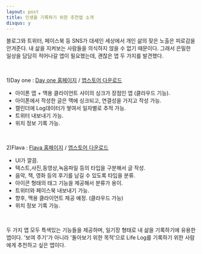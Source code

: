 ```yaml
---
layout: post
title: 인생을 기록하기 위한 추천앱 소개
disqus: y
---
```


블로그와 트위터, 페이스북 등 SNS가 대세인 세상에서 개인 삶의 잦은 노출은 피로감을 안겨준다. 내 삶을 지켜보는 사람들을 의식하지 않을 수 없기 때문이다. 그래서 은밀한 일상을 담담히 적어나갈 앱이 필요했는데, 괜찮은 앱 두 가지를 발견했다. 

</br>

1)Day one : [Day one 홈페이지](http://dayoneapp.com) / [앱스토어 다운로드](https://itunes.apple.com/kr/app/day-one-journal/id421706526?mt=8)

- 아이폰 앱 + 맥용 클라이언트 사이의 싱크가 장점인 앱 (클라우드 기능).
- 아이폰에서 작성한 글은 맥에 싱크되고, 연결성을 가지고 작성 가능.
- 캘린더에 Log데이터가 쌓여서 일자별로 추적 가능. 
- 트위터 내보내기 가능.
- 위치 정보 기록 가능.

</br>


2)Flava : [Flava 홈페이지](http://www.takeflava.com) / [앱스토어 다운로드](https://itunes.apple.com/kr/app/flava/id451914978?mt=8)

- UI가 깔끔. 
- 텍스트,사진,동영상,녹음파일 등의 타입을 구분해서 글 작성. 
- 음악, 책, 영화 등의 후기를 남길 수 있도록 타입을 분류. 
- 아이콘 형태의 태그 기능을 제공해서 분류가 용이. 
- 트위터와 페이스북 내보내기 가능.
- 향후, 맥용 클라이언트 제공 예정. (클라우드 가능)
- 위치 정보 기록 가능.

</br>

두 가지 앱 모두 특색있는 기능들을 제공하며, 일기장 형태로 내 삶을 기록하기에 유용한 앱이다. '보여 주기'가 아니라 '돌아보기 위한 목적'으로 Life Log를 기록하기 위한 사람에게 추천하고 싶은 앱이다.   

</br>